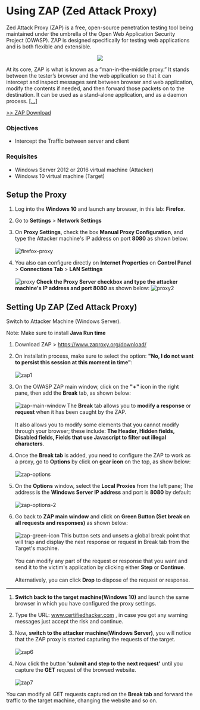 # Using ZAP (Zed Attack Proxy)
Zed Attack Proxy (ZAP) is a free, open-source penetration testing tool being maintained under the umbrella of the Open Web Application Security Project (OWASP). ZAP is designed specifically for testing web applications and is both flexible and extensible.

<p align="center">
  <img src="https://www.zaproxy.org/getting-started/images/browser-no-proxy.png" />
</p>

At its core, ZAP is what is known as a “man-in-the-middle proxy.” It stands between the tester’s browser and the web application so that it can intercept and inspect messages sent between browser and web application, modify the contents if needed, and then forward those packets on to the destination. It can be used as a stand-alone application, and as a daemon process. [[...]](https://www.zaproxy.org/getting-started/)

[>> ZAP Download](https://www.zaproxy.org/download/)

### Objectives
* Intercept the Traffic between server and client

### Requisites
* Windows Server 2012 or 2016 virtual machine (Attacker)
* Windows 10 virtual machine (Target)

## Setup the Proxy
1. Log into the **Windows 10** and launch any browser, in this lab: **Firefox**.

2. Go to **Settings** > **Network Settings**

3. On **Proxy Settings**, check the box **Manual Proxy Configuration**, and type the Attacker machine's IP address on port **8080** as shown below:<br><br>
![firefox-proxy](https://gist.githubusercontent.com/Samsar4/62886aac358c3d484a0ec17e8eb11266/raw/f8943de44ef583f07e8046d9eb7a16421feb0a55/zap-0.png)

4. You also can configure directly on **Internet Properties** on **Control Panel** > **Connections Tab** > **LAN Settings** <br><br>
![proxy](https://gist.githubusercontent.com/Samsar4/62886aac358c3d484a0ec17e8eb11266/raw/f8943de44ef583f07e8046d9eb7a16421feb0a55/zap-7.png)
**Check the Proxy Server checkbox and type the attacker machine's IP address and port 8080** as shown below:
![proxy2](https://gist.githubusercontent.com/Samsar4/62886aac358c3d484a0ec17e8eb11266/raw/f8943de44ef583f07e8046d9eb7a16421feb0a55/zap-8.png)

## Setting Up ZAP (Zed Attack Proxy)
Switch to Attacker Machine (Windows Server).

Note: Make sure to install **Java Run time**

1. Download ZAP > https://www.zaproxy.org/download/

2. On installatin process, make sure to select the option: **"No, I do not want to persist this session at this moment in time"**:<br><br>
![zap1](https://gist.githubusercontent.com/Samsar4/62886aac358c3d484a0ec17e8eb11266/raw/f8943de44ef583f07e8046d9eb7a16421feb0a55/zap-1.png)

3. On the OWASP ZAP main window, click on the **"+"** icon in the right pane, then add the **Break** tab, as shown below:<br><br>
![zap-main-window](https://gist.githubusercontent.com/Samsar4/62886aac358c3d484a0ec17e8eb11266/raw/f8943de44ef583f07e8046d9eb7a16421feb0a55/zap-2.png)
The **Break** tab allows you to **modify a response** or **request** when it has been caught by the ZAP.<br><br>
It also allows you to modify some elements that you cannot modify through your browser; these include:
**The Header, Hidden fields, Disabled fields, Fields that use Javascript to filter out illegal characters**.

4. Once the **Break tab** is added, you need to configure the ZAP to work as a proxy, go to **Options** by click on **gear icon** on the top, as show below:<br><br>
![zap-options](https://gist.githubusercontent.com/Samsar4/62886aac358c3d484a0ec17e8eb11266/raw/f8943de44ef583f07e8046d9eb7a16421feb0a55/zap-3.png)

5. On the **Options** window, select the **Local Proxies** from the left pane; The address is the **Windows Server IP address** and port is **8080** by default:<br><br>
![zap-options-2](https://gist.githubusercontent.com/Samsar4/62886aac358c3d484a0ec17e8eb11266/raw/f8943de44ef583f07e8046d9eb7a16421feb0a55/zap-4.png)

6. Go back to **ZAP main window** and click on **Green Button (Set break on all requests and responses)** as shown below:<br><br>
![zap-green-icon](https://gist.githubusercontent.com/Samsar4/62886aac358c3d484a0ec17e8eb11266/raw/f8943de44ef583f07e8046d9eb7a16421feb0a55/zap-5.png)
This button sets and unsets a global break point that will trap and display the next response or request in Break tab from the Target's machine.<br><br>
You can modify any part of the request or response that you want and send it to the victim's application by clicking either **Step** or **Continue**.<br><br>
Alternatively, you can click **Drop** to dispose of the request or response.
---
1. **Switch back to the target machine(Windows 10)** and launch the same browser in which you have configured the proxy settings.

2. Type the URL: www.certifiedhacker.com , in case you got any warning messages just accept the risk and continue.

3. Now, **switch to the attacker machine(Windows Server)**, you will notice that the ZAP proxy is started capturing the requests of the target.<br><br>
![zap6](https://gist.githubusercontent.com/Samsar4/62886aac358c3d484a0ec17e8eb11266/raw/f8943de44ef583f07e8046d9eb7a16421feb0a55/zap-6.png)

4. Now click the button **'submit and step to the next request'** until you capture the **GET** request of the browsed website.<br><br>
![zap7](https://gist.githubusercontent.com/Samsar4/62886aac358c3d484a0ec17e8eb11266/raw/f8943de44ef583f07e8046d9eb7a16421feb0a55/zap-9.png)

You can modify all GET requests captured on the **Break tab** and forward the traffic to the target machine, changing the website and so on.